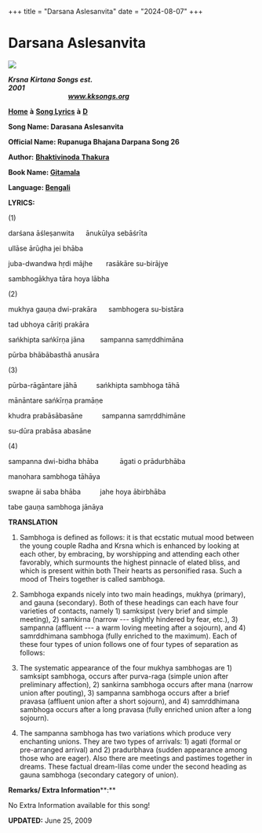 +++
title = "Darsana Aslesanvita"
date = "2024-08-07"
+++

# Darsana Aslesanvita
**[![](http://kksongs.org/image_files/image002.jpg)](http://kksongs.org/)**

**_Krsna_** **_Kirtana Songs est. 2001_**                                                                                                                                                      **_www.kksongs.org_**

[**Home**](http://kksongs.org/) **à** [**Song Lyrics**](http://kksongs.org/lyrics.html) **à** [**D**](http://kksongs.org/songs/song_d.html)

**Song Name: Darasana Aslesanvita**

**Official Name: Rupanuga Bhajana Darpana Song 26**

**Author:** [**Bhaktivinoda** **Thakura**](http://kksongs.org/authors/list/bhaktivinoda.html)

**Book Name: [Gitamala](http://kksongs.org/authors/gitamala.html)**

**Language: [Bengali](http://kksongs.org/language/list/bengali.html)**

**LYRICS:**

(1)

darśana āśleṣanwita      ānukūlya sebāśrīta

ullāse ārūḍha jei bhāba

juba-dwandwa hṛdi mājhe       rasākāre su-birājye

sambhogākhya tāra hoya lābha

(2)

mukhya gauṇa dwi-prakāra      sambhogera su-bistāra

tad ubhoya cāriṭi prakāra

sańkhipta sańkīrṇa jāna        sampanna samṛddhimāna

pūrba bhābābasthā anusāra

(3)

pūrba-rāgāntare jāhā          sańkhipta sambhoga tāhā

mānāntare sańkīrṇa pramāṇe

khudra prabāsābasāne          sampanna samṛddhimāne

su-dūra prabāsa abasāne

(4)

sampanna dwi-bidha bhāba           āgati o prādurbhāba

manohara sambhoga tāhāya

swapne āi saba bhāba          jahe hoya ābirbhāba

tabe gauṇa sambhoga jānāya

**TRANSLATION**

1) Sambhoga is defined as follows: it is that ecstatic mutual mood between the young couple Radha and Krsna which is enhanced by looking at each other, by embracing, by worshipping and attending each other favorably, which surmounts the highest pinnacle of elated bliss, and which is present within both Their hearts as personified rasa. Such a mood of Theirs together is called sambhoga.

2) Sambhoga expands nicely into two main headings, mukhya (primary), and gauna (secondary). Both of these headings can each have four varieties of contacts, namely 1) samksipst (very brief and simple meeting), 2) samkirna (narrow --- slightly hindered by fear, etc.), 3) sampanna (affluent --- a warm loving meeting after a sojourn), and 4) samrddhimana sambhoga (fully enriched to the maximum). Each of these four types of union follows one of four types of separation as follows:

3) The systematic appearance of the four mukhya sambhogas are 1) samksipt sambhoga, occurs after purva\-raga (simple union after preliminary affection), 2) sankirna sambhoga occurs after mana (narrow union after pouting), 3) sampanna sambhoga occurs after a brief pravasa (affluent union after a short sojourn), and 4) samrddhimana sambhoga occurs after a long pravasa (fully enriched union after a long sojourn).

4) The sampanna sambhoga has two variations which produce very enchanting unions. They are two types of arrivals: 1) agati (formal or pre-arranged arrival) and 2) pradurbhava (sudden appearance among those who are eager). Also there are meetings and pastimes together in dreams. These factual dream-lilas come under the second heading as gauna sambhoga (secondary category of union).

**Remarks/ Extra Information****:**

No Extra Information available for this song!

**UPDATED:** June 25, 2009